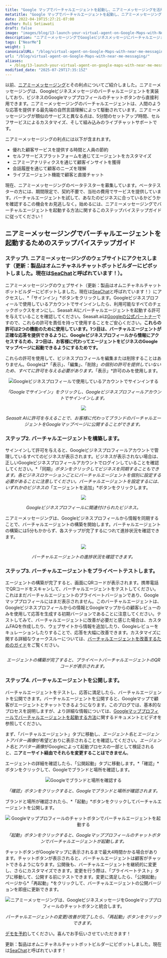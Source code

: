 ```yaml
---
title: "Google マップでバーチャルエージェントを起動し、ニアミーメッセージングを活用する"
metatitle: "Google マップでバーチャルエージェントを起動し、ニアミーメッセージングを活用する"
date: 2022-04-19T15:27:21-07:00
author: Ruli Setiawati
draft: false
image: "images/blog/13-launch-your-virtual-agent-on-Google-Maps-with-Near-Me-Messaging/thumbnail.png"
description: "ニアミーメッセージングでGoogleビジネスメッセージにバーチャルエージェントを起動する。"
tags: ["NearMe"]
weight: 1 
canonicalURL: "/blog/virtual-agent-on-Google-Maps-with-near-me-messaging/"
url: "/blog/virtual-agent-on-Google-Maps-with-near-me-messaging/"
aliases:
  - /blog/13-launch-your-virtual-agent-on-google-maps-with-near-me-messaging/
modified_date: "2025-07-29T17:35:15Z"
---
```


以前、[ニアミーメッセージング](https://seasalt.ai/blog/12-near-me-messaging-google-business-messages/)とその利点についてご紹介しました。ニアミーメッセージングは、Googleビジネスメッセージのバーチャルエージェントを実装しており、ビジネスのGoogleマッププロフィールのチャットボタンから直接利用できます。ニアミーメッセージングのバーチャルエージェントは、人間のような応答を提供する最先端の自然言語理解によって駆動されています。ニアミーメッセージングが類似のサービスと異なる点は、5分間のセットアップ時間、セルフサービスによるカスタマイズ、そして組み込みのライブチャットサポートです。

ニアミーメッセージングの利点には以下が含まれます。
- 優れた顧客サービスを提供する時間と人員の節約
- セルフサービスプラットフォームを通じてエージェントをカスタマイズ
- ニアミーアナリティクスを通じて顧客インサイトを獲得
- 会話履歴を通じて顧客のニーズを理解
- ライブエージェント機能で顧客と直接チャット

現在、ニアミーメッセージングのベータテスターを募集しています。ベータテスターの方には、期間限定で、契約不要で、当社の費用でサービスを提供しています。バーチャルエージェントを試して、あなたのビジネスに合っているかどうかを確認するこの機会をお見逃しなく。始めるには、ニアミーメッセージングでバーチャルエージェントを起動する方法に関するこのステップバイステップガイドに従ってください！


## ニアミーメッセージングでバーチャルエージェントを起動するためのステップバイステップガイド

### ステップ1. ニアミーメッセージングのウェブサイトにアクセスします（更新：製品はオムニチャネルチャットボットビルダーにピボットしました。現在は[SeaChat](https://chat.seasalt.ai/?utm_source=blog)と呼ばれています！）。

ニアミーメッセージングのウェブサイト（更新：製品はオムニチャネルチャットボットビルダーにピボットしました。現在は[SeaChat](https://chat.seasalt.ai/?utm_source=blog)と呼ばれています！）にアクセスし、*「サインイン」*ボタンをクリックします。Googleビジネスプロフィールで使用しているアカウントでサインインしたら、利用可能なすべてのチェックボックスをオンにし、Seasalt AIにバーチャルエージェントを起動する許可を与えていることを確認してください。Seasalt.aiは[Googleの公式パートナー](https://developers.google.com/business-communications/business-messages/partners)ですので、これらの許可を責任を持って使用することをご安心ください。**これらの許可は2つの機能のために使用しています。1つ目は、バーチャルエージェントが正確な応答を提供できるように、Googleビジネスプロフィールから情報にアクセスするため、2つ目は、お客様に代わってエージェントをビジネスのGoogleマップページに起動できるようにするためです。**

これらの許可を使用して、ビジネスプロフィールを編集または削除することはありません。Googleは*「表示」*、*「編集」*、*「削除」*の個別の許可を提供していないため、すべてに許可を与える必要があります。*「表示」*許可のみを使用します。

<center>
<img src="/images/blog/13-launch-your-virtual-agent-on-Google-Maps-with-Near-Me-Messaging/2-sign-in.png" alt="Googleビジネスプロフィールで使用しているアカウントでサインインする"/>

*「Googleでサインイン」をクリックし、Googleビジネスプロフィールアカウントでサインインします。*
</center>

<center>
<img src="/images/blog/13-launch-your-virtual-agent-on-Google-Maps-with-Near-Me-Messaging/3-permissions.png"/>

*Seasalt AIに許可を与えることで、お客様に代わってブランドのバーチャルエージェントをGoogleマップページに公開することができます。*
</center>


### ステップ2. バーチャルエージェントを構築します。

サインインして許可を与えると、Googleビジネスプロフィールアカウントで管理しているすべてのビジネスが表示されます。ビジネスが表示されない場合は、正しいGoogleビジネスプロフィールアカウントでログインしていることを確認してください。*「同期」*ボタンをクリックしてビジネスを同期することもできます。各ビジネスロケーションごとにバーチャルエージェントを個別に設定する必要があることに注意してください。バーチャルエージェントを設定するには、いずれかのビジネスの*「エージェントを追加」*ボタンをクリックします。

<center>
<img src="/images/blog/13-launch-your-virtual-agent-on-Google-Maps-with-Near-Me-Messaging/4-business-locations.png"/>

*Googleビジネスプロフィールに関連付けられたビジネス。*
</center>

ニアミーメッセージングは、Googleビジネスプロフィールから情報を同期することで、バーチャルエージェントの構築を開始します。バーチャルエージェントの構築には5分もかからず、各ステップが完了するにつれて進捗状況を確認できます。


<center>
<img src="/images/blog/13-launch-your-virtual-agent-on-Google-Maps-with-Near-Me-Messaging/5-virtual-agent-building.png"/>

*バーチャルエージェントの進捗状況を確認できます。*
</center>

### ステップ3. バーチャルエージェントをプライベートテストします。

エージェントの構築が完了すると、画面にQRコードが表示されます。携帯電話でQRコードをスキャンして、バーチャルエージェントをテストしてください。これはまだバーチャルエージェントのプライベートバージョンであり、Googleマッププロフィールにはまだ表示されません。このバーチャルエージェントは、Googleビジネスプロフィールからの情報とGoogleマップからの顧客レビューのみを使用して応答を生成する初期バージョンであることに注意してください。テストしてみて、バーチャルエージェントに改善が必要だと感じた場合は、カスタムFAQを作成したり、ウェブサイトから情報を追加したり、Googleレビューをキュレーションしたりすることで、応答を大幅に改善できます。カスタマイズに関する詳細なウォークスルーについては、[バーチャルエージェントを改善するためのガイド](https://wiki.seasalt.ai/nearme/maintain_agent/improve_agent/)をご覧ください。

<center>
<img src="/images/blog/13-launch-your-virtual-agent-on-Google-Maps-with-Near-Me-Messaging/6-agent-built.png" alt=""/>

*エージェントの構築が完了すると、プライベートバーチャルエージェントのQRコードが表示されます。*
</center>

### ステップ4. バーチャルエージェントを公開します。


バーチャルエージェントをテストし、応答に満足したら、バーチャルエージェントを公開できます。バーチャルエージェントを公開すると、Googleマップで顧客がエージェントとチャットできるようになります。このブログでは、基本的なプロセスを説明しますが、より詳細な情報については、[Googleマッププロフィールでバーチャルエージェントを起動する方法](https://wiki.seasalt.ai/nearme/setup/03-publish_agent/)に関するドキュメントとビデオを参照してください。

まず、「バーチャルエージェント」タブに移動し、*エージェント名*と*エージェントアバター画像*が希望どおりに表示されることを確認してください。*エージェント名*と*アバター画像*がGoogleによって起動プロセスの一部として検証されると、**ニアミーサイト経由でそれらを変更することはできません**。

エージェントの詳細を確認したら、「公開起動」タブに移動します。*「確認」*ボタンをクリックして、Googleでブランドと場所を確認します。

<center>
<img src="/images/blog/13-launch-your-virtual-agent-on-Google-Maps-with-Near-Me-Messaging/7-verification.png" alt="Googleでブランドと場所を確認する"/>

*「確認」ボタンをクリックすると、Googleでブランドと場所が確認されます。*
</center>

ブランドと場所が確認されたら、*「起動」*ボタンをクリックしてバーチャルエージェントを公開します。

<center>
<img src="/images/blog/13-launch-your-virtual-agent-on-Google-Maps-with-Near-Me-Messaging/8-launch.png" alt="Googleマッププロフィールのチャットボタンでバーチャルエージェントを起動する"/>

*「起動」ボタンをクリックすると、Googleマッププロフィールのチャットボタンでバーチャルエージェントが起動します。*
</center>

チャットボタンがGoogleマップに表示されるまで最大4時間かかる場合があります。チャットボタンが表示されると、バーチャルエージェントは顧客がチャットできるようになります。公開後も、バーチャルエージェントを継続的に変更し、さらにカスタマイズできます。変更を行う際は、「プライベートテスト」タブに移動して、公開する前にテストできます。変更に満足したら、「公開起動」ページから*「再起動」*をクリックして、バーチャルエージェントの公開バージョンを即座に更新できます。

<center>
<img src="/images/blog/13-launch-your-virtual-agent-on-Google-Maps-with-Near-Me-Messaging/9-relaunch.png" alt="ニアミーメッセージングは、GoogleビジネスメッセージをGoogleマッププロフィールのチャットボタンと統合します。"/>

*バーチャルエージェントの変更/改善が完了したら、「再起動」ボタンをクリックできます。*
</center>

[デモを予約](https://meetings.hubspot.com/seasalt-ai/seasalt-meeting)してください。喜んでお手伝いさせていただきます！

更新：製品はオムニチャネルチャットボットビルダーにピボットしました。現在は[SeaChat](https://chat.seasalt.ai/?utm_source=blog)と呼ばれています！


